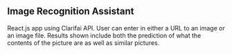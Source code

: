 ## Image Recognition Assistant
React.js app using Clarifai API. User can enter in either a URL to an image or an image file. Results shown include both the prediction of what the contents of the picture are as well as similar pictures.
